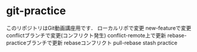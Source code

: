 # git-practice
このリポジトリはGit動画講座用です．
ローカルリポで変更
new-featureで変更
conflictブランチで変更(コンフリクト発生)
conflict-remote上で更新
rebase-practiceブランチで更新
rebaseコンフリクト
pull-rebase
stash practice
